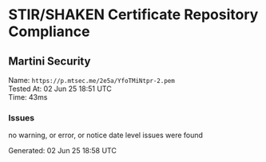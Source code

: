 # STIR/SHAKEN Certificate Repository Compliance

## Martini Security

Name: `https://p.mtsec.me/2e5a/YfoTMiNtpr-2.pem`\
Tested At: 02 Jun 25 18:51 UTC\
Time: 43ms

### Issues

no warning, or error, or notice date level issues were found

Generated: 02 Jun 25 18:58 UTC